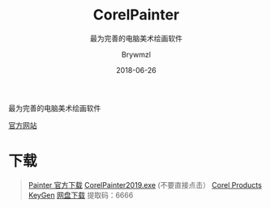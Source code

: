 ﻿---
layout:     post
title:      CorelPainter
subtitle:   最为完善的电脑美术绘画软件
date:       2018-06-26
author:     Brywmzl
header-img: img/Corel/Painter/background-ptr-home.jpg
catalog: true
tags: [Corel,CorelPainter]
categories: [图像处理]
---
最为完善的电脑美术绘画软件

<!--more-->

[官方网站](http://www.painterartist.com)  

# 下载  
> [Painter 官方下载](https://www.painterartist.com/en/free-trials/)
> [CorelPainter2019.exe](https://www.corel.com/akdlm/6763/downloads/free/trials/Painter/2019/CorelPainter2019.exe) (不要直接点击）
> [Corel Products KeyGen](https://www.lanzous.com/b349208)
> [网盘下载](https://pan.baidu.com/s/1EyDC9cbxnA2T24iWsMgJ6w#list/path=/App/Corel/Painter&parentPath=/App) 提取码：6666